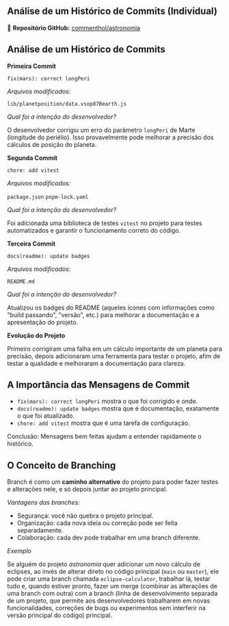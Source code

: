 ## Análise de um Histórico de Commits (Individual)

🔗 **Repositório GitHub:** [commenthol/astronomia](https://github.com/commenthol/astronomia)

## Análise de um Histórico de Commits

**Primeira Commit**

`fix(mars): correct longPeri`

*Arquivos modificados:*

`lib/planetposition/data.vsop87Bearth.js`

*Qual foi a intenção do desenvolvedor?*

O desenvolvedor corrigiu um erro do parâmetro `longPeri` de Marte (longitude do periélio). Isso provavelmente pode melhorar a precisão dos cálculos de posição do planeta.

**Segunda Commit**

`chore: add vitest`

*Arquivos modificados:*

`package.json`
`pnpm-lock.yaml`

*Qual foi a intenção do desenvolvedor?*

Foi adicionada uma biblioteca de testes `vitest` no projeto para testes automatizados e garantir o funcionamento correto do código.

**Terceira Commit**

`docs(readme): update badges`

*Arquivos modificados:*

`README.md`

*Qual foi a intenção do desenvolvedor?*

Atualizou os badges do README (aqueles ícones com informações como "build passando", "versão", etc.) para melhorar a documentação e a apresentação do projeto.

**Evolução do Projeto**

Primeiro corrigiram uma falha em um cálculo importante de um planeta para precisão, depois adicionaram uma ferramenta para testar o projeto, afim de testar a qualidade e melhoraram a documentação para clareza.

## A Importância das Mensagens de Commit 

* `fix(mars): correct longPeri` mostra o que foi corrigido e onde.
* `docs(readme): update badges` mostra que é documentação, exatamente o que foi atualizado.
* `chore: add vitest` mostra que é uma tarefa de configuração.

Conclusão: Mensagens bem feitas ajudam a entender rapidamente o histórico.

## O Conceito de Branching

Branch é como um **caminho alternativo** do projeto para poder fazer testes e alterações nele, e só depois juntar ao projeto principal.

*Vantagens das branches:*

* Segurança: você não quebra o projeto principal.
* Organização: cada nova ideia ou correção pode ser feita separadamente.
* Colaboração: cada dev pode trabalhar em uma branch diferente.

*Exemplo*

Se alguém do projeto *astronomia* quer adicionar um novo cálculo de eclipses, ao invés de alterar direto no código principal (`main` ou `master`), ele pode criar uma branch chamada `eclipse-calculator`, trabalhar lá, testar tudo e, quando estiver pronto, fazer um merge (combinar as alterações de uma branch com outra) com a branch (linha de desenvolvimento separada de um projeto, que permite aos desenvolvedores trabalharem em novas funcionalidades, correções de bugs ou experimentos sem interferir na versão principal do código) principal.
